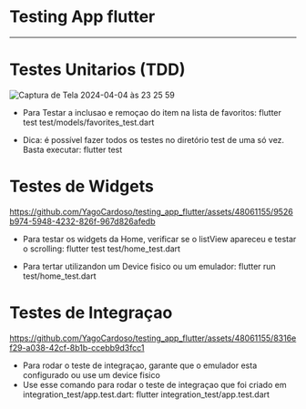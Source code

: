 # Testing App flutter




---------------------------
# Testes Unitarios (TDD)

![Captura de Tela 2024-04-04 às 23 25 59](https://github.com/YagoCardoso/testing_app_flutter/assets/48061155/8d9a0323-bb98-4669-bc9b-926eebf62ca5)

- Para Testar a inclusao e remoçao do item na lista de favoritos: flutter test test/models/favorites_test.dart


- Dica: é possível fazer todos os testes no diretório test de uma só vez. Basta executar:  flutter test
   


# Testes de Widgets


https://github.com/YagoCardoso/testing_app_flutter/assets/48061155/9526b974-5948-4232-826f-967d826afedb



- Para testar os widgets da Home,  verificar se o listView apareceu e testar o scrolling: flutter test test/home_test.dart

- Para tertar utilizandon um Device fisico ou um emulador: flutter run test/home_test.dart



# Testes de Integraçao



https://github.com/YagoCardoso/testing_app_flutter/assets/48061155/8316ef29-a038-42cf-8b1b-ccebb9d3fcc1



- Para rodar o teste de integraçao, garante que o emulador esta configurado ou use um device fisico
- Use esse comando para rodar o teste de integraçao que foi criado em integration_test/app.test.dart: flutter integration_test/app.test.dart


